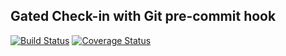 
## Gated Check-in with Git pre-commit hook
[![Build Status](https://travis-ci.org/shardool/GatedCheckin.svg)](https://travis-ci.org/shardool/GatedCheckin) [![Coverage Status](https://coveralls.io/repos/shardool/GatedCheckin/badge.svg?branch=master&service=github)](https://coveralls.io/github/shardool/GatedCheckin?branch=master)
